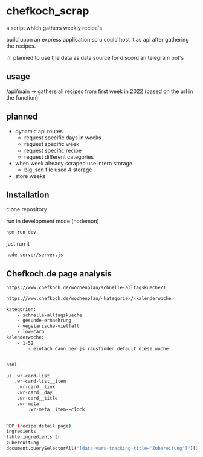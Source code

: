 # chefkoch_scrap
a script which gathers weekly recipe's

build upon an express application so u could host it as api after gathering the recipes.

i'll planned to use the data as data source for discord an telegram bot's

## usage
/api/main -> gathers all recipes from first week in 2022 (based on the url in the function)

## planned
- dynamic api routes
    - request specific days in weeks
    - request specific week
    - request specific recipe
    - request different categories
- when week already scraped use intern storage
    - big json file used 4 storage
- store weeks

## Installation
clone repository

run in development mode (nodemon)
```bash
npm run dev
```

just run it
```bash
node server/server.js
```

## Chefkoch.de page analysis
```bash
https://www.chefkoch.de/wochenplan/schnelle-alltagskueche/1

https://www.chefkoch.de/wochenplan/<kategorie>/<kalenderwoche>

kategorien:
	- schnelle-alltagskueche
	- gesunde-ernaehrung
	- vegetarische-vielfalt
	- low-carb
kalenderwoche:
	- 1-52
		- einfach dann per js rausfinden default diese woche


html

ul .wr-card-list
   .wr-card-list__item
	.wr-card__link
	.wr-card__day
	.wr-card__title
	.wr-meta
		.wr-meta__item--clock
		

RDP (recipe detail page)
ingredients
table.ingredients tr
zubereuitung
document.querySelectorAll("[data-vars-tracking-title='Zubereitung']")[0].parentElement.querySelector("div.ds-box").innerText



```

